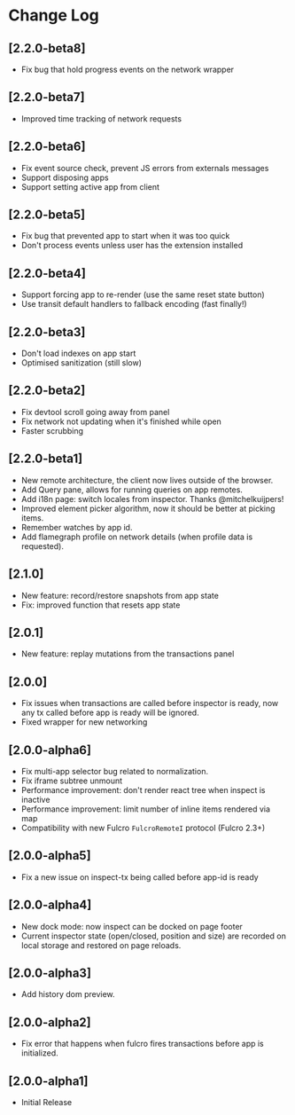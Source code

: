 # Change Log

## [2.2.0-beta8]
- Fix bug that hold progress events on the network wrapper

## [2.2.0-beta7]
- Improved time tracking of network requests

## [2.2.0-beta6]
- Fix event source check, prevent JS errors from externals messages
- Support disposing apps
- Support setting active app from client

## [2.2.0-beta5]
- Fix bug that prevented app to start when it was too quick
- Don't process events unless user has the extension installed

## [2.2.0-beta4]
- Support forcing app to re-render (use the same reset state button)
- Use transit default handlers to fallback encoding (fast finally!)

## [2.2.0-beta3]
- Don't load indexes on app start
- Optimised sanitization (still slow)

## [2.2.0-beta2]
- Fix devtool scroll going away from panel
- Fix network not updating when it's finished while open 
- Faster scrubbing 

## [2.2.0-beta1]
- New remote architecture, the client now lives outside of the browser.
- Add Query pane, allows for running queries on app remotes.
- Add i18n page: switch locales from inspector. Thanks @mitchelkuijpers!
- Improved element picker algorithm, now it should be better at picking items.
- Remember watches by app id.
- Add flamegraph profile on network details (when profile data is requested).

## [2.1.0]
- New feature: record/restore snapshots from app state
- Fix: improved function that resets app state

## [2.0.1]
- New feature: replay mutations from the transactions panel

## [2.0.0]
- Fix issues when transactions are called before inspector is ready, now any tx called before app is ready will be ignored.
- Fixed wrapper for new networking

## [2.0.0-alpha6]
- Fix multi-app selector bug related to normalization.
- Fix iframe subtree unmount
- Performance improvement: don't render react tree when inspect is inactive
- Performance improvement: limit number of inline items rendered via map
- Compatibility with new Fulcro `FulcroRemoteI` protocol (Fulcro 2.3+)

## [2.0.0-alpha5]
- Fix a new issue on inspect-tx being called before app-id is ready

## [2.0.0-alpha4]
- New dock mode: now inspect can be docked on page footer
- Current inspector state (open/closed, position and size) are recorded on local storage and restored on page reloads.

## [2.0.0-alpha3]
- Add history dom preview.

## [2.0.0-alpha2]
- Fix error that happens when fulcro fires transactions before app is initialized.

## [2.0.0-alpha1]
- Initial Release
